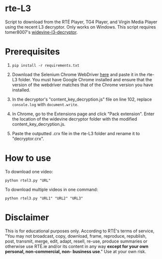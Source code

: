 # rte-L3
Script to download from the RTÉ Player, TG4 Player, and Virgin Media Player using the recent L3 decryptor. Only works on Windows. This script requires tomer8007's [widevine-l3-decryptor](https://github.com/tomer8007/widevine-l3-decryptor/tree/ed8a97745c69b8cc0fc7f59cec9474b216b49e16).

# Prerequisites
1. `pip install -r requirements.txt`

2. Download the Selenium Chrome WebDriver [here](https://chromedriver.chromium.org/downloads) and paste it in the rte-L3 folder. You must have Google Chrome installed and ensure that the version of the webdriver matches that of the Chrome version you have installed.

3. In the decryptor's "content_key_decryption.js" file on line 102, replace `console.log` with `document.write`.

4. In Chrome, go to the Extensions page and click "Pack extension". Enter the location of the widevine decryptor folder with the modified content_key_decryption.js.

5. Paste the outputted .crx file in the rte-L3 folder and rename it to "decryptor.crx".

# How to use
To download one video:

`python rtel3.py "URL"`

To download multiple videos in one command:

`python rtel3.py "URL1" "URL2" "URL3"`

# Disclaimer
This is for educational purposes only. According to RTÉ's terms of service, "You may not broadcast, copy, download, frame, reproduce, republish, post, transmit, merge, edit, adapt, resell, re-use, produce summaries or otherwise use RTÉ.ie and/or its content in any way **except for your own personal, non-commercial, non- business use**." Use at your own risk.
